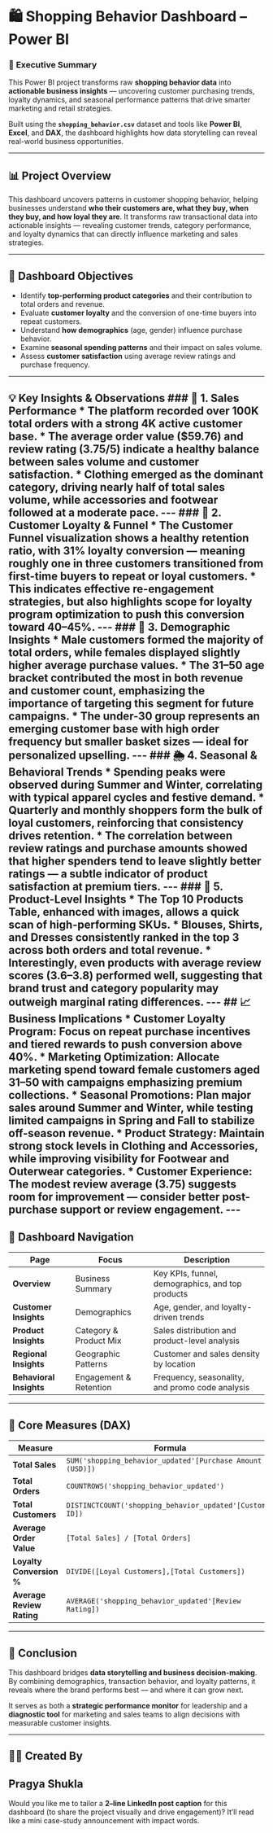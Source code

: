 # 🛍️ Shopping Behavior Dashboard – Power BI

### 🎯 **Executive Summary**

This Power BI project transforms raw **shopping behavior data** into **actionable business insights** — uncovering customer purchasing trends, loyalty dynamics, and seasonal performance patterns that drive smarter marketing and retail strategies.

Built using the **`shopping_behavior.csv`** dataset and tools like **Power BI**, **Excel**, and **DAX**, the dashboard highlights how data storytelling can reveal real-world business opportunities.

---

## 📊 **Project Overview**

This dashboard uncovers patterns in customer shopping behavior, helping businesses understand **who their customers are, what they buy, when they buy, and how loyal they are**.
It transforms raw transactional data into actionable insights — revealing customer trends, category performance, and loyalty dynamics that can directly influence marketing and sales strategies.

---

## 🚀 **Dashboard Objectives**

* Identify **top-performing product categories** and their contribution to total orders and revenue.
* Evaluate **customer loyalty** and the conversion of one-time buyers into repeat customers.
* Understand **how demographics** (age, gender) influence purchase behavior.
* Examine **seasonal spending patterns** and their impact on sales volume.
* Assess **customer satisfaction** using average review ratings and purchase frequency.

---

## 💡 **Key Insights & Observations** ### 🧾 **1. Sales Performance** * The platform recorded **over 100K total orders** with a strong **4K active customer base**. * The **average order value ($59.76)** and **review rating (3.75/5)** indicate a healthy balance between sales volume and customer satisfaction. * **Clothing** emerged as the **dominant category**, driving nearly half of total sales volume, while **accessories** and **footwear** followed at a moderate pace. --- ### 🔄 **2. Customer Loyalty & Funnel** * The **Customer Funnel** visualization shows a healthy retention ratio, with **31% loyalty conversion** — meaning roughly one in three customers transitioned from first-time buyers to repeat or loyal customers. * This indicates **effective re-engagement strategies**, but also highlights scope for loyalty program optimization to push this conversion toward 40–45%. --- ### 👥 **3. Demographic Insights** * **Male customers** formed the majority of total orders, while females displayed slightly higher average purchase values. * The **31–50 age bracket** contributed the most in both revenue and customer count, emphasizing the importance of targeting this segment for future campaigns. * The **under-30 group** represents an emerging customer base with high order frequency but smaller basket sizes — ideal for personalized upselling. --- ### 🌦️ **4. Seasonal & Behavioral Trends** * Spending peaks were observed during **Summer and Winter**, correlating with typical apparel cycles and festive demand. * **Quarterly and monthly shoppers** form the bulk of loyal customers, reinforcing that consistency drives retention. * The correlation between **review ratings and purchase amounts** showed that higher spenders tend to leave slightly better ratings — a subtle indicator of product satisfaction at premium tiers. --- ### 🧩 **5. Product-Level Insights** * The **Top 10 Products Table**, enhanced with images, allows a quick scan of high-performing SKUs. * **Blouses, Shirts, and Dresses** consistently ranked in the top 3 across both orders and total revenue. * Interestingly, even products with **average review scores (3.6–3.8)** performed well, suggesting that **brand trust and category popularity** may outweigh marginal rating differences. --- ## 📈 **Business Implications** * **Customer Loyalty Program:** Focus on repeat purchase incentives and tiered rewards to push conversion above 40%. * **Marketing Optimization:** Allocate marketing spend toward **female customers aged 31–50** with campaigns emphasizing premium collections. * **Seasonal Promotions:** Plan major sales around **Summer and Winter**, while testing limited campaigns in Spring and Fall to stabilize off-season revenue. * **Product Strategy:** Maintain strong stock levels in **Clothing and Accessories**, while improving visibility for **Footwear and Outerwear** categories. * **Customer Experience:** The modest review average (3.75) suggests room for improvement — consider better post-purchase support or review engagement. ---

## 🧭 **Dashboard Navigation**

| Page                    | Focus                  | Description                                      |
| ----------------------- | ---------------------- | ------------------------------------------------ |
| **Overview**            | Business Summary       | Key KPIs, funnel, demographics, and top products |
| **Customer Insights**   | Demographics           | Age, gender, and loyalty-driven trends           |
| **Product Insights**    | Category & Product Mix | Sales distribution and product-level analysis    |
| **Regional Insights**   | Geographic Patterns    | Customer and sales density by location           |
| **Behavioral Insights** | Engagement & Retention | Frequency, seasonality, and promo code analysis  |

---

## 🧮 **Core Measures (DAX)**

| Measure                   | Formula                                                   |
| ------------------------- | --------------------------------------------------------- |
| **Total Sales**           | `SUM('shopping_behavior_updated'[Purchase Amount (USD)])` |
| **Total Orders**          | `COUNTROWS('shopping_behavior_updated')`                  |
| **Total Customers**       | `DISTINCTCOUNT('shopping_behavior_updated'[Customer ID])` |
| **Average Order Value**   | `[Total Sales] / [Total Orders]`                          |
| **Loyalty Conversion %**  | `DIVIDE([Loyal Customers],[Total Customers])`             |
| **Average Review Rating** | `AVERAGE('shopping_behavior_updated'[Review Rating])`     |

---

## 🧠 **Conclusion**

This dashboard bridges **data storytelling and business decision-making**.
By combining demographics, transaction behavior, and loyalty patterns, it reveals where the brand performs best — and where it can grow next.

It serves as both a **strategic performance monitor** for leadership and a **diagnostic tool** for marketing and sales teams to align decisions with measurable customer insights.

---

## 🧑‍💻 **Created By**

**Pragya Shukla**
---

Would you like me to tailor a **2–line LinkedIn post caption** for this dashboard (to share the project visually and drive engagement)? It’ll read like a mini case-study announcement with impact words.
